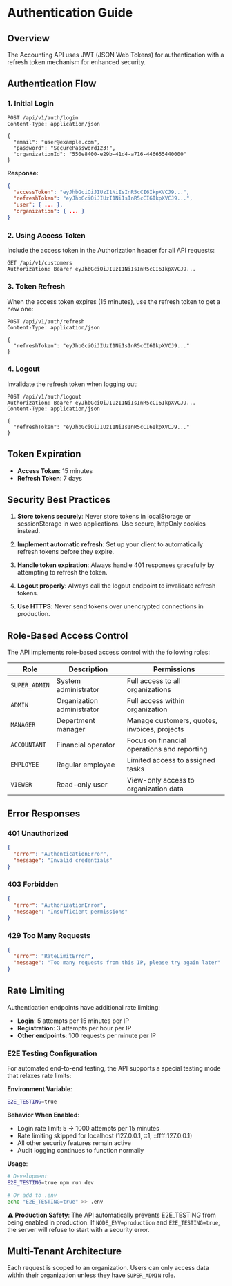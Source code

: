 # Authentication Guide

## Overview

The Accounting API uses JWT (JSON Web Tokens) for authentication with a refresh token mechanism for enhanced security.

## Authentication Flow

### 1. Initial Login

```http
POST /api/v1/auth/login
Content-Type: application/json

{
  "email": "user@example.com",
  "password": "SecurePassword123!",
  "organizationId": "550e8400-e29b-41d4-a716-446655440000"
}
```

**Response:**
```json
{
  "accessToken": "eyJhbGciOiJIUzI1NiIsInR5cCI6IkpXVCJ9...",
  "refreshToken": "eyJhbGciOiJIUzI1NiIsInR5cCI6IkpXVCJ9...",
  "user": { ... },
  "organization": { ... }
}
```

### 2. Using Access Token

Include the access token in the Authorization header for all API requests:

```http
GET /api/v1/customers
Authorization: Bearer eyJhbGciOiJIUzI1NiIsInR5cCI6IkpXVCJ9...
```

### 3. Token Refresh

When the access token expires (15 minutes), use the refresh token to get a new one:

```http
POST /api/v1/auth/refresh
Content-Type: application/json

{
  "refreshToken": "eyJhbGciOiJIUzI1NiIsInR5cCI6IkpXVCJ9..."
}
```

### 4. Logout

Invalidate the refresh token when logging out:

```http
POST /api/v1/auth/logout
Authorization: Bearer eyJhbGciOiJIUzI1NiIsInR5cCI6IkpXVCJ9...
Content-Type: application/json

{
  "refreshToken": "eyJhbGciOiJIUzI1NiIsInR5cCI6IkpXVCJ9..."
}
```

## Token Expiration

- **Access Token**: 15 minutes
- **Refresh Token**: 7 days

## Security Best Practices

1. **Store tokens securely**: Never store tokens in localStorage or sessionStorage in web applications. Use secure, httpOnly cookies instead.

2. **Implement automatic refresh**: Set up your client to automatically refresh tokens before they expire.

3. **Handle token expiration**: Always handle 401 responses gracefully by attempting to refresh the token.

4. **Logout properly**: Always call the logout endpoint to invalidate refresh tokens.

5. **Use HTTPS**: Never send tokens over unencrypted connections in production.

## Role-Based Access Control

The API implements role-based access control with the following roles:

| Role | Description | Permissions |
|------|-------------|-------------|
| `SUPER_ADMIN` | System administrator | Full access to all organizations |
| `ADMIN` | Organization administrator | Full access within organization |
| `MANAGER` | Department manager | Manage customers, quotes, invoices, projects |
| `ACCOUNTANT` | Financial operator | Focus on financial operations and reporting |
| `EMPLOYEE` | Regular employee | Limited access to assigned tasks |
| `VIEWER` | Read-only user | View-only access to organization data |

## Error Responses

### 401 Unauthorized
```json
{
  "error": "AuthenticationError",
  "message": "Invalid credentials"
}
```

### 403 Forbidden
```json
{
  "error": "AuthorizationError",
  "message": "Insufficient permissions"
}
```

### 429 Too Many Requests
```json
{
  "error": "RateLimitError",
  "message": "Too many requests from this IP, please try again later"
}
```

## Rate Limiting

Authentication endpoints have additional rate limiting:

- **Login**: 5 attempts per 15 minutes per IP
- **Registration**: 3 attempts per hour per IP
- **Other endpoints**: 100 requests per minute per IP

### E2E Testing Configuration

For automated end-to-end testing, the API supports a special testing mode that relaxes rate limits:

**Environment Variable**:
```bash
E2E_TESTING=true
```

**Behavior When Enabled**:
- Login rate limit: 5 → 1000 attempts per 15 minutes
- Rate limiting skipped for localhost (127.0.0.1, ::1, ::ffff:127.0.0.1)
- All other security features remain active
- Audit logging continues to function normally

**Usage**:
```bash
# Development
E2E_TESTING=true npm run dev

# Or add to .env
echo "E2E_TESTING=true" >> .env
```

**⚠️ Production Safety**: The API automatically prevents E2E_TESTING from being enabled in production. If `NODE_ENV=production` and `E2E_TESTING=true`, the server will refuse to start with a security error.

## Multi-Tenant Architecture

Each request is scoped to an organization. Users can only access data within their organization unless they have `SUPER_ADMIN` role.
